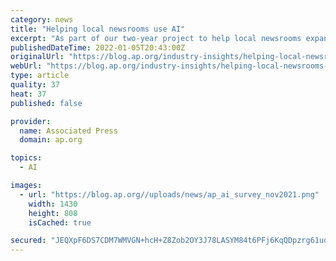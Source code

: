 ```yaml
---
category: news
title: "Helping local newsrooms use AI"
excerpt: "As part of our two-year project to help local newsrooms expand their use of artificial intelligence tools, AP asked U.S. news organizations how AI"
publishedDateTime: 2022-01-05T20:43:00Z
originalUrl: "https://blog.ap.org/industry-insights/helping-local-newsrooms-use-ai"
webUrl: "https://blog.ap.org/industry-insights/helping-local-newsrooms-use-ai"
type: article
quality: 37
heat: 37
published: false

provider:
  name: Associated Press
  domain: ap.org

topics:
  - AI

images:
  - url: "https://blog.ap.org//uploads/news/ap_ai_survey_nov2021.png"
    width: 1430
    height: 808
    isCached: true

secured: "JEQXpF6DS7CDM7WMVGN+hcH+Z8Zob2OY3J78LASYM84t6PFj6KqQDpzrg61uqeEooOqNe2ysyliqm9QrgRwF9ByBSRm9COCAsN6NHBfKVmYcWsL0RbopI/ogpKFgO8CBtG+o73XFsI0P1E7JfhP4ygq2lr441tvWxydxK3xM+uL0Vu1/rZ1KLPQrRbv8jSPMn69zBmZrXaEdXEX4o5wHKjvlQRqFN2ZU49O7nu59F5FoHS5FRztnIOe3Q4e6OO6UfVWcT7HIbTtIgeBk4G/fnYsBTQY6hxYXp1Zi/ACWT4JstnVbpUizq01vcPQwQrHruBRdKUiByBWHNK1YXccEJGiQ/KcqGtFd0uNbzU/qg7E=;zxzol87c7ygOC8BCqQW6IQ=="
---
```


